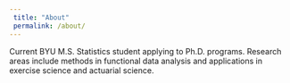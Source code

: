 ```yaml
---
 title: "About"
 permalink: /about/
---
```


Current BYU M.S. Statistics student applying to Ph.D. programs. Research areas include methods in functional data analysis and applications in exercise science and actuarial science. 
